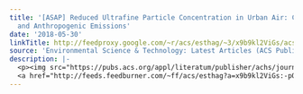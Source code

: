 ```yaml
---
title: '[ASAP] Reduced Ultrafine Particle Concentration in Urban Air: Changes in Nucleation
  and Anthropogenic Emissions'
date: '2018-05-30'
linkTitle: http://feedproxy.google.com/~r/acs/esthag/~3/x9b9kl2ViGs/acs.est.8b00910
source: 'Environmental Science & Technology: Latest Articles (ACS Publications)'
description: |-
  <p><img src="https://pubs.acs.org/appl/literatum/publisher/achs/journals/content/esthag/0/esthag.ahead-of-print/acs.est.8b00910/20180530/images/medium/es-2018-00910k_0005.gif" alt="TOC Graphic"/></p><div><cite>Environmental Science & Technology</cite></div><div>DOI: 10.1021/acs.est.8b00910</div><div class="feedflare">
  <a href="http://feeds.feedburner.com/~ff/acs/esthag?a=x9b9kl2ViGs:-pQ_3CbMqyQ:yIl2AUoC8zA"><img src="http://feeds.feedburner.com/~ff/acs/esthag?d=yIl2AUoC8zA" border="0"></img></a>
---
```


